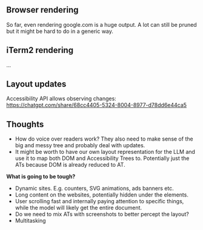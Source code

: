 
## Browser rendering

So far, even rendering google.com is a huge output. A lot can still be pruned but it might be hard to do in a generic way.

## iTerm2 rendering

...

## Layout updates

Accessibility API allows observing changes: https://chatgpt.com/share/68cc4405-5324-8004-8977-d78dd6e44ca5

## Thoughts

- How do voice over readers work? They also need to make sense of the big and messy tree and probably deal with updates.
- It might be worth to have our own layout representation for the LLM and use it to map both DOM and Accessibility Trees to. Potentially just the ATs because DOM is already reduced to AT.

**What is going to be tough?**
- Dynamic sites. E.g. counters, SVG animations, ads banners etc.
- Long content on the websites, potentially hidden under the elements.
- User scrolling fast and internally paying attention to specific things, while the model will likely get the entire document.
- Do we need to mix ATs with screenshots to better percept the layout?
- Multitasking


